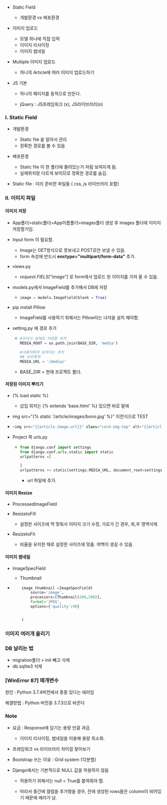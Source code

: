 - Static Field 

  - 개발환경 vs 배포환경

- 이미지 업로드

  - 모델 하나에 직접 입력
  - 이미지 리사이징
  - 이미지 썸네일

- Multiple 이미지 업로드

  - 하나의 Article에 여러 이미지 업로드하기 

- JS 기본

  - 하나의 페이지를 동적으로 만든다.

  - jQuery : JS프레임워크 (x), JS라이브러리(o)

    



### I. Static Field

- 개발환경
  - Static file 을 알아서 관리
  - 정확한 경로를 볼 수 있음 

- 배포환경 
  - Static file 이 한 폴더에 몰려있는거 처럼 보여지게 됨.
  - 실제위치랑 다르게 보이므로 정확한 경로를 숨김.

- Static file : 미리 준비한 파일들 ( css, js 라이브러리 포함)



### II. 이미지 파일

#### 이미지 저장

- App폴더>static폴더>App이름폴더>images폴더 생성 후 images 폴더에 이미지 저장할거임.

- Input form 이 필요함.

  - Image는 GET방식으로 못보내고 POST로만 보낼 수 있음.
  - form 속성에 반드시 **enctype="multipart/form-data"** 추가.

- views.py

  -  *request.FIELS["image"]* 로 form에서 업로드 된 이미지를 가져 올 수 있음.

- models.py에서 ImageField를 추가해서 DB에 저장

  - ```python
    image = models.ImageField(blank = True)
    ```

- pip install Pillow

  - ImageField를 사용하기 위해서는 Pillow라는 녀석을 설치 해야함.

- setting.py 에 경로 추가 

  - ```python
    #우리가 실제로 저장할 위치
    MEDIA_ROOT = os.path.join(BASE_DIR, 'media')
    
    #사용자에게 보여지는 위치
    ## 보안목적
    MEDIA_URL = '/media/'
    ```

  - BASE_DIR  = 현재 프로젝트 폴더.



#### 저장된 이미지 뿌리기

- {% load static %}

  - 삽입 위치는 {% extends 'base.html' %} 있으면 바로 밑에

- img src="{% static '/article/images/bono.jpg' %}" 이런식으로 TEST

- ```python
  <img src="{{article.image.url}}" class="card-img-top" alt="{{article.image}}">
  ```

- Project 쪽 urls.py

  - ```python
    from django.conf import settings
    from django.conf.urls.static import static
    urlpatterns =[
    
    ]
    urlpatterns += static(settings.MEDIA_URL, document_root=settings.MEDIA_ROOT)
    ```

    - url 파일에 추가.





#### 이미지 Resize

- ProcessedImageField

- ResizetoFill
  - 설정한 사이즈에 딱 맞춰서 이미지 크기 수정, 가로가 긴 경우, 좌,우 영역삭제
- ResizetoFit
  - 비율을 유지한 채로 설정한 사이즈에 맞춤. 여백이 생길 수 있음.





#### 이미지 썸네일

- ImageSpecField

  - Thumbnail

- ```python
      image_thumbnail =ImageSpecField(
          source='image',
          processors=[Thumbnail(200,200)],
          format='JPEG',
          options={'quality':90}
  
  
      )
  ```





### 이미지 여러개 올리기









### DB 날리는 법

- migration폴더 > init 빼고 삭제
- db.sqlite3 삭제 



### [WinError 87] 매개변수 

원인 : Python 3.7.4버전에서 종종 있다는  에러임 

해결방법 : Python 버전을 3.7.3으로 바꾼다 



### Note

- 요금 : Response에 담기는 용량 만큼 과금.
  - 이미지 리사이징, 썸네일을 이용해 용량 최소화.
- 프레임워크 vs 라이브러리 차이점 찾아보기
- Bootstrap 쓰는 이유  : Grid system (12분할)



- Django에서는 기본적으로 NULL 값을 허용하지 않음

  - 허용하기 위해서는 null = True를 붙여줘야 함.

  - 따라서 중간에 컬럼을 추가했을 경우, 전에 생성된 rows들은 colomn이 비어있기 때문에 에러가 남.

  